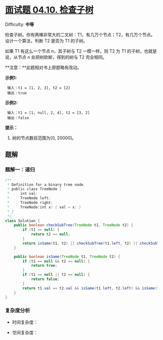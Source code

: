 # [面试题 04.10\. 检查子树](https://leetcode-cn.com/problems/check-subtree-lcci/)

Difficulty: **中等**

检查子树。你有两棵非常大的二叉树：T1，有几万个节点；T2，有几万个节点。设计一个算法，判断 T2 是否为 T1 的子树。

如果 T1 有这么一个节点 n，其子树与 T2 一模一样，则 T2 为 T1 的子树，也就是说，从节点 n 处把树砍断，得到的树与 T2 完全相同。

**注意：**此题相对书上原题略有改动。

**示例1:**

```
 输入：t1 = [1, 2, 3], t2 = [2]
 输出：true
```

**示例2:**

```
 输入：t1 = [1, null, 2, 4], t2 = [3, 2]
 输出：false
```

**提示：**

1.  树的节点数目范围为[0, 20000]。


## 题解

### 题解一：递归

```java
/**
 * Definition for a binary tree node.
 * public class TreeNode {
 *     int val;
 *     TreeNode left;
 *     TreeNode right;
 *     TreeNode(int x) { val = x; }
 * }
 */
class Solution {
    public boolean checkSubTree(TreeNode t1, TreeNode t2) {
        if (t1 == null) {
            return t2 == null;
        }
        return isSame(t1, t2) || checkSubTree(t1.left, t2) || checkSubTree(t1.right, t2);
    }

    public boolean isSame(TreeNode t1, TreeNode t2) {
        if (t1 == null && t2 == null) {
            return true;
        }
        if (t1 == null || t2 == null) {
            return false;
        }
        return t1.val == t2.val && isSame(t1.left, t2.left) && isSame(t1.right, t2.right);
    }
}
```

### 复杂度分析

- 时间复杂度：

- 空间复杂度：
